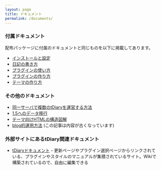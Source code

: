 ```yaml
---
layout: page
title: ドキュメント
permalink: /documents/
---
```


### 付属ドキュメント
配布パッケージに付属のドキュメントと同じものを以下に掲載してあります。

* [インストールと設定](https://github.com/tdiary/tdiary-core/blob/master/doc/INSTALL.md)
* [日記の書き方](https://github.com/tdiary/tdiary-core/blob/master/doc/HOWTO-write-tDiary.md)
* [プラグインの使い方](https://github.com/tdiary/tdiary-core/blob/master/doc/HOWTO-use-plugin.md)
* [プラグインの作り方](https://github.com/tdiary/tdiary-core/blob/master/doc/HOWTO-make-plugin.md)
* [テーマの作り方](https://github.com/tdiary/tdiary-core/blob/master/doc/HOWTO-make-theme.md)

### その他のドキュメント
* [同一サーバで複数のtDiaryを運営する方法](20021205.html)
* [1.5へのデータ移行](20021121.html)
* [テーマ向けHTMLの構造図解](20021123.html)
* [blog的運用方法](20021118.html) (この記事は内容が古くなっています)

### 外部サイトにあるtDiary関連ドキュメント
* [tDiaryドキュメント](https://github.com/tdiary/tdiary-docs-ja/wiki) - 更新ページやプラグイン選択ページからリンクされている、プラグインやスタイルのマニュアルが集積されているサイト。Wikiで構築されているので、自由に編集できる

